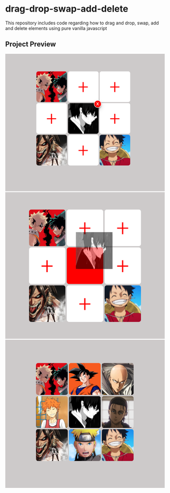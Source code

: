 # drag-drop-swap-add-delete

This repository includes code regarding how to drag and drop, swap, add and delete elements using pure vanilla javascript

## Project Preview

![](preview/1.png)
![](preview/2.png)
![](preview/3.png)
